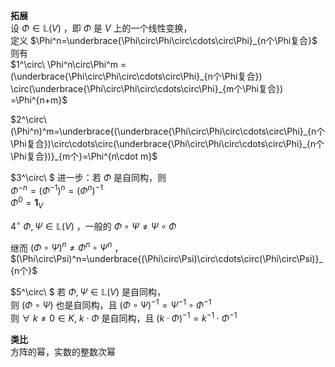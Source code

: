 **拓展**  
设 $\Phi\in\mathbb L(V)$ ，即 $\Phi$ 是 $V$ 上的一个线性变换，  
定义  $\Phi^n=\underbrace{\Phi\circ\Phi\circ\cdots\circ\Phi}_{n个\Phi复合}$  
则有  
 $1^\circ\ \Phi^n\circ\Phi^m  
=(\underbrace{\Phi\circ\Phi\circ\cdots\circ\Phi}_{n个\Phi复合})  
\circ(\underbrace{\Phi\circ\Phi\circ\cdots\circ\Phi}_{m个\Phi复合})  
=\Phi^{n+m}$  
  
  
  
 $2^\circ\ (\Phi^n)^m=\underbrace{(\underbrace{\Phi\circ\Phi\circ\cdots\circ\Phi}_{n个\Phi复合})\circ\cdots\circ(\underbrace{\Phi\circ\Phi\circ\cdots\circ\Phi}_{n个\Phi复合})}_{m个}=\Phi^{n\cdot m}$  
  
 $3^\circ\ $ 进一步：若 $\Phi$ 是自同构，则  
 $\Phi^{-n}=(\Phi^{-1})^n=(\Phi^n)^{-1}$  
 $\Phi^0=\mathbf1_V$  
  
 $4^\circ\ \Phi,\Psi\in\mathbb{L}(V)$ ，一般的 $\Phi\circ\Psi\neq\Psi\circ\Phi$  
  
继而 $(\Phi\circ\Psi)^n\neq\Phi^n\circ\Psi^n$ ， $(\Phi\circ\Psi)^n=\underbrace{(\Phi\circ\Psi)\circ\cdots\circ(\Phi\circ\Psi)}_{n个}$  
  
 $5^\circ\ $ 若 $\Phi,\Psi\in\mathbb{L}(V)$ 是自同构，  
则 $(\Phi\circ\Psi)$ 也是自同构，且 $(\Phi\circ\Psi)^{-1}=\Psi^{-1}\circ\Phi^{-1}$  
则 $\forall\ k\neq0\in K,\ k\cdot\Phi$ 是自同构，且 $(k\cdot\Phi)^{-1}=k^{-1}\cdot\Phi^{-1}$  
  
**类比**  
方阵的幂，实数的整数次幂  
